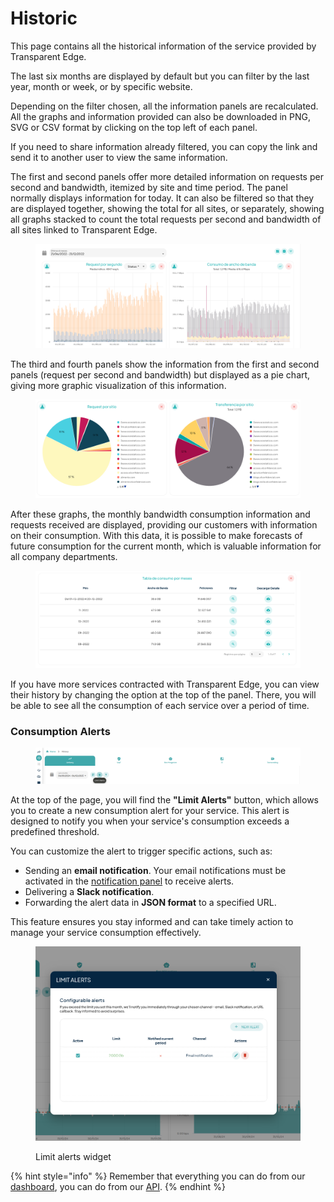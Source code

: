 # Historic

This page contains all the historical information of the service provided by Transparent Edge.&#x20;

The last six months are displayed by default but you can filter by the last year, month or week, or by specific website.&#x20;

Depending on the filter chosen, all the information panels are recalculated. All the graphs and information provided can also be downloaded in PNG, SVG or CSV format by clicking on the top left of each panel.

If you need to share information already filtered, you can copy the link and send it to another user to view the same information.&#x20;

The first and second panels offer more detailed information on requests per second and bandwidth, itemized by site and time period. The panel normally displays information for today. It can also be filtered so that they are displayed together, showing the total for all sites, or separately, showing all graphs stacked to count the total requests per second and bandwidth of all sites linked to Transparent Edge.

<figure><img src="../../.gitbook/assets/image (67).png" alt=""><figcaption></figcaption></figure>

The third and fourth panels show the information from the first and second panels (request per second and bandwidth) but displayed as a pie chart, giving more graphic visualization of this information.

<figure><img src="../../.gitbook/assets/image (76).png" alt=""><figcaption></figcaption></figure>

After these graphs, the monthly bandwidth consumption information and requests received are displayed, providing our customers with information on their consumption. With this data, it is possible to make forecasts of future consumption for the current month, which is valuable information for all company departments.

<figure><img src="../../.gitbook/assets/image (6).png" alt=""><figcaption></figcaption></figure>

If you have more services contracted with Transparent Edge, you can view their history by changing the option at the top of the panel. There, you will be able to see all the consumption of each service over a period of time.

### Consumption Alerts

<figure><img src="../../.gitbook/assets/historic-header.png" alt=""><figcaption></figcaption></figure>

At the top of the page, you will find the **"Limit Alerts"** button, which allows you to create a new consumption alert for your service. This alert is designed to notify you when your service's consumption exceeds a predefined threshold.

You can customize the alert to trigger specific actions, such as:

* Sending an **email notification**. Your email notifications must be activated in the [notification panel](https://dashboard.transparentcdn.com/user/notifications) to receive alerts.
* Delivering a **Slack notification**.
* Forwarding the alert data in **JSON format** to a specified URL.

This feature ensures you stay informed and can take timely action to manage your service consumption effectively.

<figure><img src="../../.gitbook/assets/limit-alerts-widget.png" alt=""><figcaption><p>Limit alerts widget</p></figcaption></figure>

{% hint style="info" %}
Remember that everything you can do from our [dashboard](https://dashboard.transparentcdn.com/auth/login?redirect=%2F), you can do from our [API](https://docs.transparentedge.eu/v/english/guias/api).
{% endhint %}
